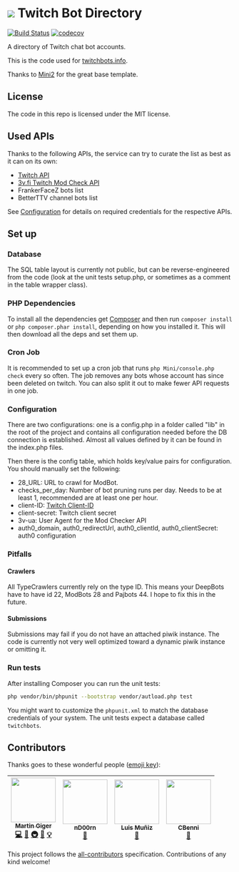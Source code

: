 # ![](public/favicon.png) Twitch Bot Directory

[![Build Status](https://travis-ci.com/freaktechnik/twitchbots.svg?branch=master)](https://travis-ci.com/freaktechnik/twitchbots) [![codecov](https://codecov.io/gh/freaktechnik/twitchbots/branch/master/graph/badge.svg)](https://codecov.io/gh/freaktechnik/twitchbots)

A directory of Twitch chat bot accounts.

This is the code used for [twitchbots.info](https://twitchbots.info).

Thanks to [Mini2](https://github.com/panique/mini2) for the great base template.

## License

The code in this repo is licensed under the MIT license.

## Used APIs

Thanks to the following APIs, the service can try to curate the list as best as it can on its own:

- [Twitch API](https://github.com/justintv/Twitch-API)
- [3v.fi Twitch Mod Check API](https://t.3v.fi/modlookup/docs)
- FrankerFaceZ bots list
- BetterTTV channel bots list

See [Configuration](#configuration) for details on required credentials for the respective APIs.

## Set up

### Database

The SQL table layout is currently not public, but can be
reverse-engineered from the code (look at the unit tests setup.php, or sometimes
as a comment in the table wrapper class).

### PHP Dependencies

To install all the dependencies get [Composer](https://getcomposer.org/download)
and then run `composer install` or `php composer.phar install`, depending on how
you installed it. This will then download all the deps and set them up.

### Cron Job

It is recommended to set up a cron job that runs `php Mini/console.php check`
every so often. The job removes any bots whose account has since been deleted on
twitch. You can also split it out to make fewer API requests in one job.

### Configuration

There are two configurations: one is a config.php in a folder called "lib" in the
root of the project and contains all configuration needed before the DB connection
is established. Almost all values defined by it can be found in the index.php files.

Then there is the config table, which holds key/value pairs for configuration.
You should manually set the following:

- 28_URL: URL to crawl for ModBot.
- checks_per_day: Number of bot pruning runs per day. Needs to be at least 1,
  recommended are at least one per hour.
- client-ID: [Twitch Client-ID](https://dev.twitch.tv/docs#client-id)
- client-secret: Twitch client secret
- 3v-ua: User Agent for the Mod Checker API
- auth0_domain, auth0_redirectUrl, auth0_clientId, auth0_clientSecret: auth0 configuration

### Pitfalls

#### Crawlers

All TypeCrawlers currently rely on the type ID. This means your DeepBots have to
have id 22, ModBots 28 and Pajbots 44. I hope to fix this in the future.

#### Submissions

Submissions may fail if you do not have an attached piwik instance. The code is
currently not very well optimized toward a dynamic piwik instance or omitting it.

### Run tests

After installing Composer you can run the unit tests:

```bash
php vendor/bin/phpunit --bootstrap vendor/autload.php test
```

You might want to customize the `phpunit.xml` to match the database credentials
of your system. The unit tests expect a database called `twitchbots`.

## Contributors

Thanks goes to these wonderful people ([emoji key](https://github.com/kentcdodds/all-contributors#emoji-key)):

<!-- ALL-CONTRIBUTORS-LIST:START - Do not remove or modify this section -->
<!-- prettier-ignore -->
| [<img src="https://avatars0.githubusercontent.com/u/640949?v=4" width="100px;"/><br /><sub><b>Martin Giger</b></sub>](https://humanoids.be)<br />[💻](https://github.com/freaktechnik/twitchbots/commits?author=freaktechnik "Code") [🐛](https://github.com/freaktechnik/twitchbots/issues?q=author%3Afreaktechnik "Bug reports") [🚇](#infra-freaktechnik "Infrastructure (Hosting, Build-Tools, etc)") [📖](https://github.com/freaktechnik/twitchbots/commits?author=freaktechnik "Documentation") [💡](#example-freaktechnik "Examples") | [<img src="https://avatars3.githubusercontent.com/u/8625450?v=4" width="100px;"/><br /><sub><b>nD00rn</b></sub>](https://github.com/nD00rn)<br />[📖](https://github.com/freaktechnik/twitchbots/commits?author=nD00rn "Documentation") | [<img src="https://fiverr-res.cloudinary.com/t_profile_original,q_auto,f_auto/attachments/profile/photo/7430d3f11c372d8fcae51674276bfa51-1503422143339/9ea8d44f-b3d4-41c4-ac8b-cd4038d95adc.jpg" width="100px;"/><br /><sub><b>Luis Muñiz</b></sub>](https://www.linkedin.com/in/luismuniz1)<br />[🎨](#design-luism03 "Design") | [<img src="https://avatars1.githubusercontent.com/u/3787686?v=4" width="100px;"/><br /><sub><b>CBenni</b></sub>](https://github.com/CBenni)<br />[🤔](#ideas-CBenni "Ideas, Planning, & Feedback") |
| :---: | :---: | :---: | :---: |
<!-- ALL-CONTRIBUTORS-LIST:END -->

This project follows the [all-contributors](https://github.com/kentcdodds/all-contributors) specification. Contributions of any kind welcome!

